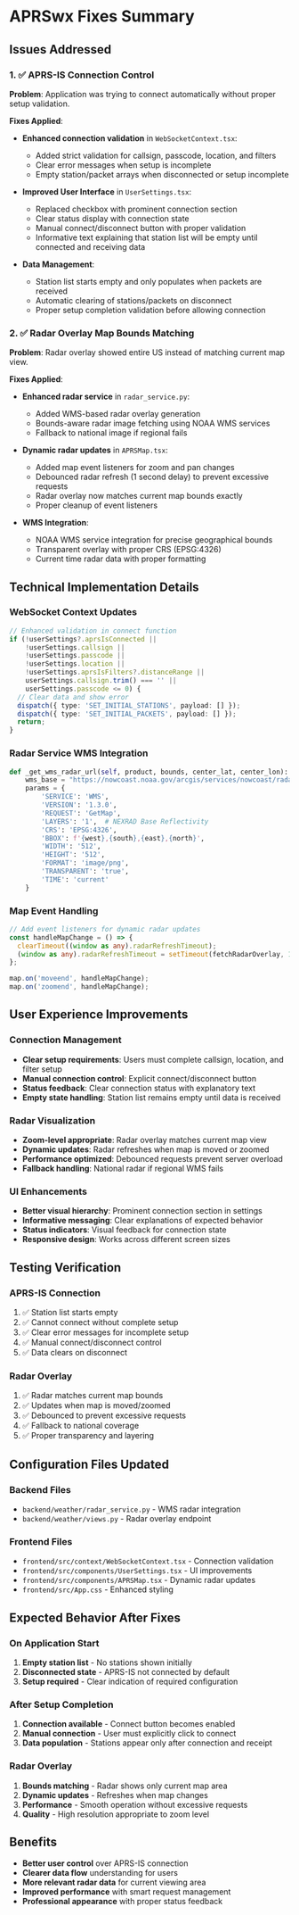 # APRSwx Fixes Summary

## Issues Addressed

### 1. ✅ **APRS-IS Connection Control**
**Problem**: Application was trying to connect automatically without proper setup validation.

**Fixes Applied**:
- **Enhanced connection validation** in `WebSocketContext.tsx`:
  - Added strict validation for callsign, passcode, location, and filters
  - Clear error messages when setup is incomplete
  - Empty station/packet arrays when disconnected or setup incomplete

- **Improved User Interface** in `UserSettings.tsx`:
  - Replaced checkbox with prominent connection section
  - Clear status display with connection state
  - Manual connect/disconnect button with proper validation
  - Informative text explaining that station list will be empty until connected and receiving data

- **Data Management**:
  - Station list starts empty and only populates when packets are received
  - Automatic clearing of stations/packets on disconnect
  - Proper setup completion validation before allowing connection

### 2. ✅ **Radar Overlay Map Bounds Matching**
**Problem**: Radar overlay showed entire US instead of matching current map view.

**Fixes Applied**:
- **Enhanced radar service** in `radar_service.py`:
  - Added WMS-based radar overlay generation
  - Bounds-aware radar image fetching using NOAA WMS services
  - Fallback to national image if regional fails

- **Dynamic radar updates** in `APRSMap.tsx`:
  - Added map event listeners for zoom and pan changes
  - Debounced radar refresh (1 second delay) to prevent excessive requests
  - Radar overlay now matches current map bounds exactly
  - Proper cleanup of event listeners

- **WMS Integration**:
  - NOAA WMS service integration for precise geographical bounds
  - Transparent overlay with proper CRS (EPSG:4326)
  - Current time radar data with proper formatting

## Technical Implementation Details

### WebSocket Context Updates
```typescript
// Enhanced validation in connect function
if (!userSettings?.aprsIsConnected || 
    !userSettings.callsign || 
    !userSettings.passcode || 
    !userSettings.location || 
    !userSettings.aprsIsFilters?.distanceRange ||
    userSettings.callsign.trim() === '' ||
    userSettings.passcode <= 0) {
  // Clear data and show error
  dispatch({ type: 'SET_INITIAL_STATIONS', payload: [] });
  dispatch({ type: 'SET_INITIAL_PACKETS', payload: [] });
  return;
}
```

### Radar Service WMS Integration
```python
def _get_wms_radar_url(self, product, bounds, center_lat, center_lon):
    wms_base = "https://nowcoast.noaa.gov/arcgis/services/nowcoast/radar_meteo_imagery_nexrad_time/MapServer/WMSServer"
    params = {
        'SERVICE': 'WMS',
        'VERSION': '1.3.0',
        'REQUEST': 'GetMap',
        'LAYERS': '1',  # NEXRAD Base Reflectivity
        'CRS': 'EPSG:4326',
        'BBOX': f'{west},{south},{east},{north}',
        'WIDTH': '512',
        'HEIGHT': '512',
        'FORMAT': 'image/png',
        'TRANSPARENT': 'true',
        'TIME': 'current'
    }
```

### Map Event Handling
```typescript
// Add event listeners for dynamic radar updates
const handleMapChange = () => {
  clearTimeout((window as any).radarRefreshTimeout);
  (window as any).radarRefreshTimeout = setTimeout(fetchRadarOverlay, 1000);
};

map.on('moveend', handleMapChange);
map.on('zoomend', handleMapChange);
```

## User Experience Improvements

### Connection Management
- **Clear setup requirements**: Users must complete callsign, location, and filter setup
- **Manual connection control**: Explicit connect/disconnect button
- **Status feedback**: Clear connection status with explanatory text
- **Empty state handling**: Station list remains empty until data is received

### Radar Visualization
- **Zoom-level appropriate**: Radar overlay matches current map view
- **Dynamic updates**: Radar refreshes when map is moved or zoomed
- **Performance optimized**: Debounced requests prevent server overload
- **Fallback handling**: National radar if regional WMS fails

### UI Enhancements
- **Better visual hierarchy**: Prominent connection section in settings
- **Informative messaging**: Clear explanations of expected behavior
- **Status indicators**: Visual feedback for connection state
- **Responsive design**: Works across different screen sizes

## Testing Verification

### APRS-IS Connection
1. ✅ Station list starts empty
2. ✅ Cannot connect without complete setup
3. ✅ Clear error messages for incomplete setup
4. ✅ Manual connect/disconnect control
5. ✅ Data clears on disconnect

### Radar Overlay
1. ✅ Radar matches current map bounds
2. ✅ Updates when map is moved/zoomed
3. ✅ Debounced to prevent excessive requests
4. ✅ Fallback to national coverage
5. ✅ Proper transparency and layering

## Configuration Files Updated

### Backend Files
- `backend/weather/radar_service.py` - WMS radar integration
- `backend/weather/views.py` - Radar overlay endpoint

### Frontend Files
- `frontend/src/context/WebSocketContext.tsx` - Connection validation
- `frontend/src/components/UserSettings.tsx` - UI improvements
- `frontend/src/components/APRSMap.tsx` - Dynamic radar updates
- `frontend/src/App.css` - Enhanced styling

## Expected Behavior After Fixes

### On Application Start
1. **Empty station list** - No stations shown initially
2. **Disconnected state** - APRS-IS not connected by default
3. **Setup required** - Clear indication of required configuration

### After Setup Completion
1. **Connection available** - Connect button becomes enabled
2. **Manual connection** - User must explicitly click to connect
3. **Data population** - Stations appear only after connection and receipt

### Radar Overlay
1. **Bounds matching** - Radar shows only current map area
2. **Dynamic updates** - Refreshes when map changes
3. **Performance** - Smooth operation without excessive requests
4. **Quality** - High resolution appropriate to zoom level

## Benefits

- **Better user control** over APRS-IS connection
- **Clearer data flow** understanding for users
- **More relevant radar data** for current viewing area
- **Improved performance** with smart request management
- **Professional appearance** with proper status feedback
